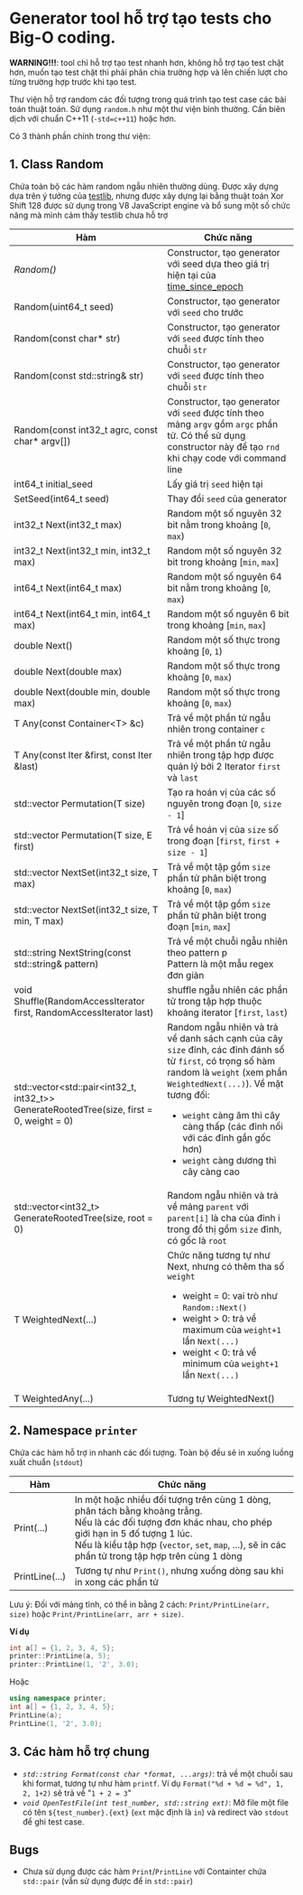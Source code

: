 # Generator tool hỗ trợ tạo tests cho Big-O coding.

**WARNING!!!**: tool chỉ hỗ trợ tạo test nhanh hơn, không hỗ trợ tạo test chặt hơn, muốn tạo test chặt thì phải phân chia trường hợp và lên chiến lượt cho từng trường hợp trước khi tạo test.

Thư viện hỗ trợ random các đối tượng trong quá trình tạo test case các bài toán thuật toán. Sử dụng `random.h` như một thư viện bình thường. Cần biên dịch với chuẩn C++11 (`-std=c++11`) hoặc hơn.

Có 3 thành phần chính trong thư viện:

## 1. Class Random

Chứa toàn bộ các hàm random ngẫu nhiên thường dùng. Được xây dựng dựa trên ý tưởng của [testlib](https://github.com/MikeMirzayanov/testlib), nhưng được xây dựng lại bằng thuật toán Xor Shift 128 được sử dụng trong V8 JavaScript engine và bổ sung một số chức năng mà mình cảm thấy testlib chưa hỗ trợ

| Hàm | Chức năng |
|--------|---------|
| _Random()_ | Constructor, tạo generator với seed dựa theo giá trị hiện tại của [time_since_epoch](https://cplusplus.com/reference/chrono/time_point/time_since_epoch/) |
| Random(uint64_t seed) | Constructor, tạo generator với `seed` cho trước |
| Random(const char* str) | Constructor, tạo generator với `seed` được tính theo chuỗi `str` |
| Random(const std::string& str) | Constructor, tạo generator với `seed` được tính theo chuỗi `str` |
| Random(const int32_t agrc, const char* argv[]) | Constructor, tạo generator với `seed` được tính theo mảng `argv` gồm `argc` phần tử. Có thể sử dụng constructor này để tạo `rnd` khi chạy code với command line |
| int64_t initial_seed | Lấy giá trị `seed` hiện tại |
| SetSeed(int64_t seed) | Thay đổi `seed` của generator |
| int32_t Next(int32_t max) | Random một số nguyên 32 bit nằm trong khoảng [`0`, `max`) |
| int32_t Next(int32_t min, int32_t max) | Random một số nguyên 32 bit trong khoảng [`min`, `max`] |
| int64_t Next(int64_t max) | Random một số nguyên 64 bit nằm trong khoảng [`0`, `max`) |
| int64_t Next(int64_t min, int64_t max) | Random một số nguyên 6 bit trong khoảng [`min`, `max`] |
| double Next() | Random một số thực trong khoảng [`0`, `1`) |
| double Next(double max) | Random một số thực trong khoảng [`0`, `max`) |
| double Next(double min, double max) | Random một số thực trong khoảng [`0`, `max`) |
| T Any(const Container<T\> &c)| Trả về một phần tử ngẫu nhiên trong container `c` |
| T Any(const Iter &first, const Iter &last) | Trả về một phần tử ngẫu nhiên trong tập hợp được quản lý bởi 2 Iterator `first` và `last` |
| std::vector<T> Permutation(T size) | Tạo ra hoán vị của các số nguyên trong đoạn [`0`, `size - 1`] |
| std::vector<E> Permutation(T size, E first) | Trả về hoán vị của `size` số trong đoạn [`first`, `first + size - 1`] |
| std::vector<T> NextSet(int32_t size, T max) | Trả về một tập gồm `size` phần tử phân biệt trong khoảng [`0`, `max`) |
| std::vector<T> NextSet(int32_t size, T min, T max) | Trả về một tập gồm `size` phần tử phân biệt trong đoạn [`min`, `max`] |
| std::string NextString(const std::string& pattern) | Trả về một chuỗi ngẫu nhiên theo pattern p <br> Pattern là một mẫu regex đơn giản |
| void Shuffle(RandomAccessIterator first, RandomAccessIterator last) | shuffle ngẫu nhiên các phần tử trong tập hợp thuộc khoảng iterator [`first`, `last`) |
| std::vector<std::pair<int32_t, int32_t\>\> GenerateRootedTree(size, first = 0, weight = 0) | Random ngẫu nhiên và trả về danh sách cạnh của cây `size` đỉnh, các đỉnh đánh số từ `first`, có trọng số hàm random là `weight` (xem phần `WeightedNext(...)`). Về mặt tương đối:<br><ul><li>`weight` càng âm thì cây càng thấp (các đỉnh nối với các đỉnh gần gốc hơn)</li><li>`weight` càng dương thì cây càng cao</li></ul> |
| std::vector<int32_t\> GenerateRootedTree(size, root = 0) | Random ngẫu nhiên và trả về mảng `parent` với `parent[i]` là cha của đỉnh i trong đồ thị gồm `size` đỉnh, có gốc là `root` |
| T WeightedNext(...) | Chức năng tương tự như Next, nhưng có thêm tha số `weight` <br><ul><li>weight = 0: vai trò như `Random::Next()`</li><li>weight > 0: trả về maximum của `weight+1` lần `Next(...)`</li><li>weight < 0: trả về minimum của `weight+1` lần `Next(...)`</li></ul> |
| T WeightedAny(...) | Tương tự WeightedNext() |


## 2. Namespace `printer`

Chứa các hàm hỗ trợ in nhanh các đối tượng. Toàn bộ đều sẽ in xuống luồng xuất chuẩn (`stdout`)

| Hàm | Chức năng |
|--------|---------|
| Print(...) | In một hoặc nhiều đối tượng trên cùng 1 dòng, phân tách bằng khoảng trắng.<br>Nếu là các đối tượng đơn khác nhau, cho phép giới hạn in 5 đố tượng 1 lúc.<br> Nếu là kiểu tập hợp (`vector`, `set`, `map`, ...), sẽ in các phần tử trong tập hợp trên cùng 1 dòng |
| PrintLine(...) | Tương tự như `Print()`, nhưng xuống dòng sau khi in xong các phần tử |

Lưu ý: Đối với mảng tĩnh, có thể in bằng 2 cách: `Print/PrintLine(arr, size)` hoặc `Print/PrintLine(arr, arr + size)`.

**Ví dụ**
```cpp
int a[] = {1, 2, 3, 4, 5};
printer::PrintLine(a, 5);
printer::PrintLine(1, '2', 3.0);
```

Hoặc

```cpp
using namespace printer;
int a[] = {1, 2, 3, 4, 5};
PrintLine(a);
PrintLine(1, '2', 3.0);
```

## 3. Các hàm hỗ trợ chung

- _`std::string Format(const char *format, ...args)`_: trả về một chuỗi sau khi format, tương tự như hàm `printf`. Ví dụ `Format("%d + %d = %d", 1, 2, 1+2)` sẽ trả về "`1 + 2 = 3`"
- _`void OpenTestFile(int test_number, std::string ext)`_: Mở file một file có tên `${test_number}.{ext}` (`ext` mặc định là `in`) và redirect vào `stdout` để ghi test case.

## Bugs

- Chưa sử dụng được các hàm `Print`/`PrintLine` với Containter chứa `std::pair` (vẫn sử dụng được để in `std::pair`)